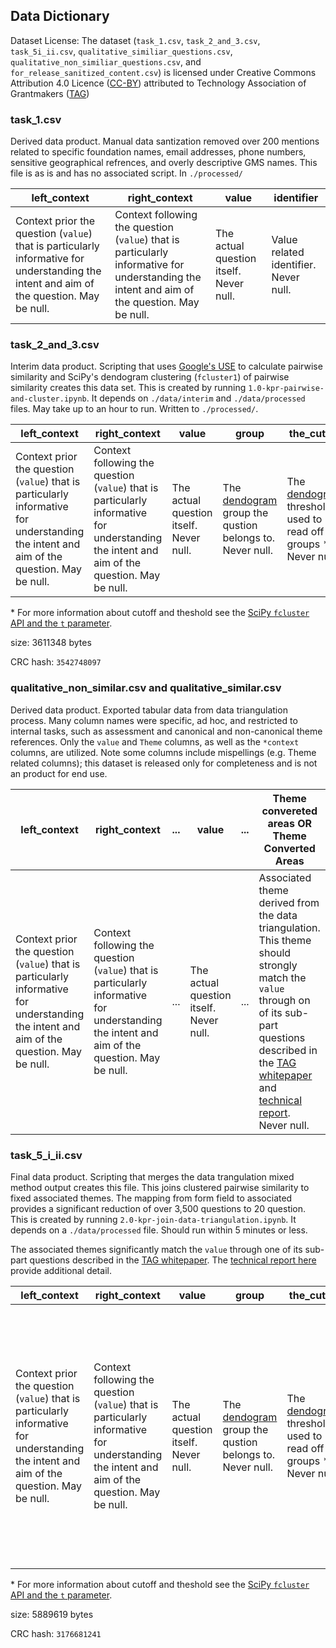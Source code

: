 ## Data Dictionary

Dataset License:
The dataset (`task_1.csv`, `task_2_and_3.csv`, `task_5i_ii.csv`, `qualitative_similiar_questions.csv`, `qualitative_non_similiar_questions.csv`, and `for_release_sanitized_content.csv`) is licensed under Creative Commons Attribution 4.0 Licence ([CC-BY](https://creativecommons.org/licenses/by/4.0/)) attributed to Technology Association of Grantmakers ([TAG](https://www.tagtech.org/))

### task_1.csv

Derived data product. Manual data santization removed over 200 mentions related to specific foundation names, email addresses, phone numbers, sensitive geographical refrences, and overly descriptive GMS names. This file is as is and has no associated script. In `./processed/`

| left_context | right_context | value | identifier |
| --- | --- | --- | --- |
| Context prior the question (`value`) that is particularly informative for understanding the intent and aim of the question. May be null. | Context following the question (`value`) that is particularly informative for understanding the intent and aim of the question. May be null. | The actual question itself. Never null. | Value related identifier. Never null. |


### task_2_and_3.csv

Interim data product. Scripting that uses [Google's USE](https://research.google.com/pubs/archive/46808.pdf) to calculate pairwise similarity and SciPy's dendogram clustering (`fcluster1`) of pairwise similarity creates this data set. This is created by running `1.0-kpr-pairwise-and-cluster.ipynb`. It depends on `./data/interim` and `./data/processed` files. May take up to an hour to run. Written to `./processed/`.

| left_context | right_context | value | group | the_cutoff |
| --- | --- | --- | --- | --- |
| Context prior the question (`value`) that is particularly informative for understanding the intent and aim of the question. May be null. | Context following the question (`value`) that is particularly informative for understanding the intent and aim of the question. May be null. | The actual question itself. Never null. | The [dendogram](https://en.wikipedia.org/wiki/Dendrogram) group the qustion belongs to. Never null. | The [dendogram](https://en.wikipedia.org/wiki/Dendrogram) threshold used to read off groups * Never null. |

\* For more information about cutoff and theshold see the [SciPy `fcluster` API and the `t` parameter]().

size: 3611348 bytes

CRC hash: `3542748097`

### qualitative_non_similar.csv and qualitative_similar.csv

Derived data product. Exported tabular data from data triangulation process. Many column names were specific, ad hoc, and restricted to internal tasks, such as assessment and canonical and non-canonical theme references. Only the `value` and `Theme` columns, as well as the  `*context` columns, are utilized. Note some columns include mispellings (e.g. Theme related columns); this dataset is released only for completeness and is not an product for end use.

| left_context | right_context | ... | value | ... | Theme convereted areas OR Theme Converted Areas | 
| --- | --- | --- | --- | --- | --- |
| Context prior the question (`value`) that is particularly informative for understanding the intent and aim of the question. May be null. | Context following the question (`value`) that is particularly informative for understanding the intent and aim of the question. May be null. | ... | The actual question itself. Never null. | ... | Associated theme derived from the data triangulation. This theme should strongly match the `value` through on of its sub-part questions described in the [TAG whitepaper](https://cdn.ymaws.com/www.tagtech.org/resource/resmgr/reports/TAGCommonGrantQuestions.pdf) and [technical report](https://www.tagtech.org/resource/resmgr/reports/TAG-GrantSimilarity-Analysis.pdf). Never null. | 


### task_5_i_ii.csv

Final data product. Scripting that merges the data trangulation mixed method output creates this file. This joins clustered pairwise similarity to fixed associated themes. The mapping from form field to associated provides a significant reduction of over 3,500 questions to 20 question. This is created by running `2.0-kpr-join-data-triangulation.ipynb`. It depends on a `./data/processed` file. Should run within 5 minutes or less.

The associated themes significantly match the `value` through one of its sub-part questions described in the [TAG whitepaper](https://cdn.ymaws.com/www.tagtech.org/resource/resmgr/reports/TAGCommonGrantQuestions.pdf). The [technical report here](https://www.tagtech.org/resource/resmgr/reports/TAG-GrantSimilarity-Analysis.pdf) provide additional detail.

| left_context | right_context | value | group | the_cutoff | hash | Theme |
| --- | --- | --- | --- | --- | --- | --- |
| Context prior the question (`value`) that is particularly informative for understanding the intent and aim of the question. May be null. | Context following the question (`value`) that is particularly informative for understanding the intent and aim of the question. May be null. | The actual question itself. Never null. | The [dendogram](https://en.wikipedia.org/wiki/Dendrogram) group the qustion belongs to. Never null. | The [dendogram](https://en.wikipedia.org/wiki/Dendrogram) threshold used to read off groups *. Never null. | A data hash of `value`, using [Pandas.util.hash](https://pandas.pydata.org/docs/reference/api/pandas.util.hash_pandas_object.html). Never null. | Associated theme derived from the data triangulation. This theme should strongly match the `value` through on of its sub-part questions described in the [TAG whitepaper](https://cdn.ymaws.com/www.tagtech.org/resource/resmgr/reports/TAGCommonGrantQuestions.pdf) and [technical report](https://www.tagtech.org/resource/resmgr/reports/TAG-GrantSimilarity-Analysis.pdf). Never null. |

\* For more information about cutoff and theshold see the [SciPy `fcluster` API and the `t` parameter]().

size: 5889619 bytes

CRC hash: `3176681241`